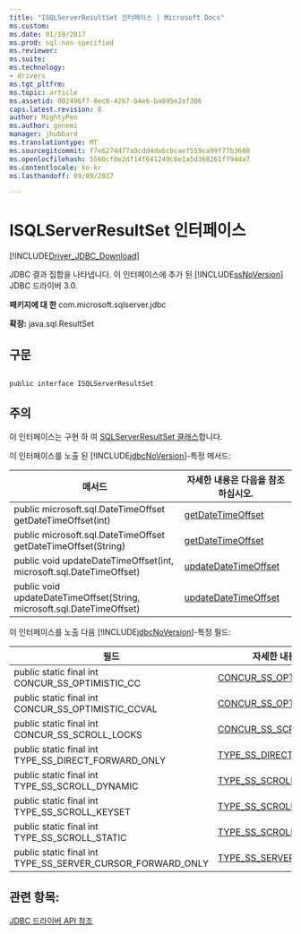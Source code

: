 ```yaml
---
title: "ISQLServerResultSet 인터페이스 | Microsoft Docs"
ms.custom: 
ms.date: 01/19/2017
ms.prod: sql-non-specified
ms.reviewer: 
ms.suite: 
ms.technology:
- drivers
ms.tgt_pltfrm: 
ms.topic: article
ms.assetid: 002496f7-8ec0-4267-b4e6-ba095e2ef306
caps.latest.revision: 8
author: MightyPen
ms.author: genemi
manager: jhubbard
ms.translationtype: MT
ms.sourcegitcommit: f7e6274d77a9cdd4de6cbcaef559ca99f77b3608
ms.openlocfilehash: 5560cf0e2df14f641249c6e1a5d368261f794da7
ms.contentlocale: ko-kr
ms.lasthandoff: 09/09/2017

---
```

# <a name="isqlserverresultset-interface"></a>ISQLServerResultSet 인터페이스
[!INCLUDE[Driver_JDBC_Download](../../../includes/driver_jdbc_download.md)]

  JDBC 결과 집합을 나타냅니다. 이 인터페이스에 추가 된 [!INCLUDE[ssNoVersion](../../../includes/ssnoversion_md.md)] JDBC 드라이버 3.0.  
  
 **패키지에 대 한** com.microsoft.sqlserver.jdbc  
  
 **확장:** java.sql.ResultSet  
  
## <a name="syntax"></a>구문  
  
```  
  
public interface ISQLServerResultSet  
```  
  
## <a name="remarks"></a>주의  
 이 인터페이스는 구현 하 여 [SQLServerResultSet 클래스](../../../connect/jdbc/reference/sqlserverresultset-class.md)합니다.  
  
 이 인터페이스를 노출 된 [!INCLUDE[jdbcNoVersion](../../../includes/jdbcnoversion_md.md)]-특정 메서드:  
  
|메서드|자세한 내용은 다음을 참조하십시오.|  
|------------|-------------------------------|  
|public microsoft.sql.DateTimeOffset getDateTimeOffset(int)|[getDateTimeOffset](../../../connect/jdbc/reference/getdatetimeoffset-int-sqlserverresultset.md)|  
|public microsoft.sql.DateTimeOffset getDateTimeOffset(String)|[getDateTimeOffset](../../../connect/jdbc/reference/getdatetimeoffset-java-lang-string-sqlserverresultset.md)|  
|public void updateDateTimeOffset(int, microsoft.sql.DateTimeOffset)|[updateDateTimeOffset](../../../connect/jdbc/reference/updatedatetimeoffset-int-microsoft-sql-datetimeoffset-sqlserverresultset.md)|  
|public void updateDateTimeOffset(String, microsoft.sql.DateTimeOffset)|[updateDateTimeOffset](../../../connect/jdbc/reference/updatedatetimeoffset-string-microsoft-sql-datetimeoffset-sqlserverresultset.md)|  
  
 이 인터페이스를 노출 다음 [!INCLUDE[jdbcNoVersion](../../../includes/jdbcnoversion_md.md)]-특정 필드:  
  
|필드|자세한 내용은 다음을 참조하세요.|  
|-----------|-------------------------------|  
|public static final int CONCUR_SS_OPTIMISTIC_CC|[CONCUR_SS_OPTIMISTIC_CC](../../../connect/jdbc/reference/concur-ss-optimistic-cc-field-sqlserverresultset.md)|  
|public static final int CONCUR_SS_OPTIMISTIC_CCVAL|[CONCUR_SS_OPTIMISTIC_CCVAL](../../../connect/jdbc/reference/concur-ss-optimistic-ccval-field-sqlserverresultset.md)|  
|public static final int CONCUR_SS_SCROLL_LOCKS|[CONCUR_SS_SCROLL_LOCKS](../../../connect/jdbc/reference/concur-ss-scroll-locks-field-sqlserverresultset.md)|  
|public static final int TYPE_SS_DIRECT_FORWARD_ONLY|[TYPE_SS_DIRECT_FORWARD_ONLY](../../../connect/jdbc/reference/type-ss-direct-forward-only-field-sqlserverresultset.md)|  
|public static final int TYPE_SS_SCROLL_DYNAMIC|[TYPE_SS_SCROLL_DYNAMIC](../../../connect/jdbc/reference/type-ss-scroll-dynamic-field-sqlserverresultset.md)|  
|public static final int TYPE_SS_SCROLL_KEYSET|[TYPE_SS_SCROLL_KEYSET](../../../connect/jdbc/reference/type-ss-scroll-keyset-field-sqlserverresultset.md)|  
|public static final int TYPE_SS_SCROLL_STATIC|[TYPE_SS_SCROLL_STATIC](../../../connect/jdbc/reference/type-ss-scroll-static-field-sqlserverresultset.md)|  
|public static final int TYPE_SS_SERVER_CURSOR_FORWARD_ONLY|[TYPE_SS_SERVER_CURSOR_FORWARD_ONLY](../../../connect/jdbc/reference/type-ss-server-cursor-forward-only-field-sqlserverresultset.md)|  
  
## <a name="see-also"></a>관련 항목:  
 [JDBC 드라이버 API 참조](../../../connect/jdbc/reference/jdbc-driver-api-reference.md)  
  
  
